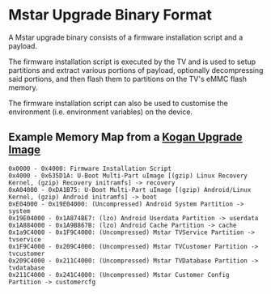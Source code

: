 Mstar Upgrade Binary Format
===

A Mstar upgrade binary consists of a firmware installation script and a payload.

The firmware installation script is executed by the TV and is used to setup partitions and extract various portions of payload, optionally decompressing said portions, and then flash them to partitions on the TV's eMMC flash memory.

The firmware installation script can also be used to customise the environment (i.e. environment variables) on the device.

## Example Memory Map from a [Kogan Upgrade Image](http://media.kogan.com/files/support_files/KALED473DSMTZA%20FIRMWARE%2020131107.zip)

    0x0000 - 0x4000: Firmware Installation Script
    0x4000 - 0x635D1A: U-Boot Multi-Part uImage [(gzip) Linux Recovery Kernel, (gzip) Recovery initramfs] -> recovery
    0xA04000 - 0xDA1B75: U-Boot Multi-Part uImage [(gzip) Android/Linux Kernel, (gzip) Android initramfs] -> boot
    0xE04000 - 0x19E04000: (Uncompressed) Android System Partition -> system
    0x19E04000 - 0x1A874BE7: (lzo) Android Userdata Partition -> userdata
    0x1A884000 - 0x1A9B867B: (lzo) Android Cache Partition -> cache
    0x1a9C4000 - 0x1F9C4000: (Uncompressed) Mstar TVService Partition -> tvservice
    0x1F9C4000 - 0x209C4000: (Uncompressed) Mstar TVCustomer Partition -> tvcustomer
    0x209C4000 - 0x211C4000: (Uncompressed) Mstar TVDatabase Partition -> tvdatabase
    0x211C4000 - 0x241C4000: (Uncompressed) Mstar Customer Config Partition -> customercfg
